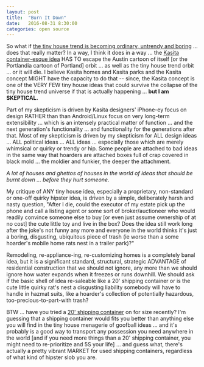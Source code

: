 ```yaml
---
layout: post
title:  "Burn It Down"
date:   2016-08-31 8:30:00
categories: open source
---
```

So what if [the tiny house trend is becoming ordinary, untrendy and boring](https://www.kasita.com/is-the-tiny-house-trend-dead/) ... does that really matter? In a way, I think it does in a way ... the [Kasita container-esque idea](https://www.kasita.com/#about) HAS TO escape the Austin cartoon of itself [or the Portlandia cartoon of Portland] orbit ... as well as the tiny house trend orbit ... or it will die. I believe Kasita homes and Kasita parks and the Kasita concept MIGHT have the capacity to do that -- since, the Kasita concept is one of the VERY FEW tiny house ideas that could survive the collapse of the tiny house trend universe if that is actually happening ... **but I am SKEPTICAL.**

Part of my skepticism is driven by Kasita designers' iPhone-ey focus on design RATHER than than Android/Linux focus on very long-term extensibility ... which is an intensely practical matter of function ... and the next generation's functionality ... and functionality for the generations after that.  Most of my skepticism is driven by my skepticism for ALL design ideas ... ALL political ideas ... ALL ideas ... especially those which are merely whimsical or quirky or trendy or hip.  Some people are attached to bad ideas in the same way that hoarders are attached boxes full of crap covered in black mold ... the moldier and funkier, the deeper the attachment.

*A lot of houses and ghettos of houses in the world of ideas that should be burnt down ... before they hurt someone.*

My critique of ANY tiny house idea, especially a proprietary, non-standard or one-off quirky hipster idea, is driven by a simple, deliberately harsh and nasty question, "After I die, could the executor of my estate pick up the phone and call a listing agent or some sort of broker/auctioneer who would readily convince someone else to buy [or even just assume ownership of at no cost] the cute little toy and live in the box? Does the idea still work long after the joke's not funny any more and everyone in the world thinks it's just a boring, disgusting, ubiquitous piece of trash (ie worse than a some hoarder's mobile home rats nest in a trailer park)?"  

Remodeling, re-appliance-ing, re-customizing homes is a completely banal idea, but it is a significant standard, structural, strategic ADVANTAGE of residential construction that we should not ignore, any more than we should ignore how water expands when it freezes or runs downhill.  We should ask if the basic shell of idea re-saleable like a 20' shipping container or is the cute little quirky rat's nest a disgusting liability somebody will have to handle in hazmat suits, like a hoarder's collection of potentially hazardous, too-precious-to-part-with trash?

BTW ... have you tried a [20' shipping container](http://www.ebay.com/bhp/20-ft-shipping-container) on for size recently?  I'm guessing that a shipping container would fits you better than anything else you will find in the tiny house menagerie of goofball ideas ... and it's probably is a good way to transport any possession you need anywhere in the world [and if you need more things than a 20' shipping container, you might need to re-prioritize and 5S your life] ... and guess what, there's actually a pretty vibrant MARKET for used shipping containers, regardless of what kind of hipster slob you are.
